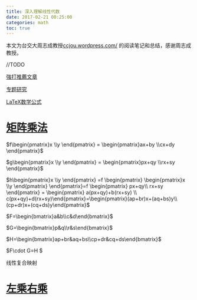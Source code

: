 ```yaml
---
title: 深入理解线性代数
date: 2017-02-21 00:25:00
categories: math
toc: true
---
```

本文为台交大周志成教授[ccjou.wordpress.com/](https://ccjou.wordpress.com/) 的阅读笔记和总结，感谢周志成教授。

//TODO
<!-- more -->
[強打推薦文章](https://ccjou.wordpress.com/%E9%96%B1%E8%AE%80%E5%B0%8E%E5%BC%95/%E5%BC%B7%E6%89%93%E6%8E%A8%E8%96%A6%E6%96%87%E7%AB%A0/)

[专题研究](https://ccjou.wordpress.com/%E5%B0%88%E9%A1%8C%E6%8E%A2%E7%A9%B6/)

[LaTeX数学公式](https://zh.wikipedia.org/wiki/Help:%E6%95%B0%E5%AD%A6%E5%85%AC%E5%BC%8F)




# [矩阵乘法](https://ccjou.wordpress.com/2010/06/18/%E7%B7%9A%E6%80%A7%E4%BB%A3%E6%95%B8%E7%9A%84%E7%AC%AC%E4%B8%80%E5%A0%82%E8%AA%B2-%E7%9F%A9%E9%99%A3%E4%B9%98%E6%B3%95%E7%9A%84%E5%AE%9A%E7%BE%A9/)


$f\begin{pmatrix}x  \\y \end{pmatrix} = \begin{pmatrix}ax+by  \\cx+dy  \end{pmatrix}$

$g\begin{pmatrix}x  \\y \end{pmatrix} = \begin{pmatrix}px+qy  \\rx+sy \end{pmatrix}$

$h\begin{pmatrix}x  \\y \end{pmatrix} =f \begin{pmatrix} \begin{pmatrix}x  \\y  \end{pmatrix}  \end{pmatrix}=f \begin{pmatrix} px+qy\\ rx+sy  \end{pmatrix} = \begin{pmatrix} a(px+qy)+b(rx+sy) \\ c(px+qy)+d(rx+sy)\end{pmatrix}=\begin{pmatrix}(ap+br)x+(aq+bs)y\\ (cp+dr)x+(cq+ds)y\end{pmatrix}$

$F=\begin{bmatrix}a&b\\c&d\end{bmatrix}$

$G=\begin{bmatrix}p&q\\r&s\end{bmatrix}$

$H=\begin{bmatrix}ap+br&aq+bs\\cp+dr&cq+ds\end{bmatrix}$

$F\cdot G=H $

线性复合映射

# [左乘右乘](https://ccjou.wordpress.com/2010/12/24/%E5%B7%A6%E4%B9%98%E9%82%84%E6%98%AF%E5%8F%B3%E4%B9%98%EF%BC%8C%E9%80%99%E5%B0%B1%E6%98%AF%E5%95%8F%E9%A1%8C%E6%89%80%E5%9C%A8/)